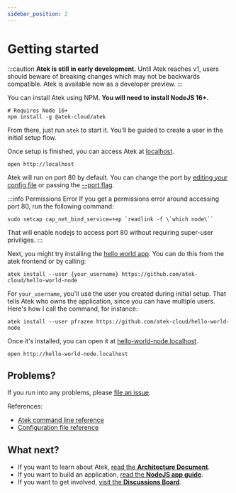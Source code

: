 ```yaml
---
sidebar_position: 2
---
```


# Getting started

:::caution
  **Atek is still in early development.**
  Until Atek reaches v1, users should beware of breaking changes which may not be backwards compatible.
  Atek is available now as a developer preview.
:::

You can install Atek using NPM. **You will need to install NodeJS 16+.**

```
# Requires Node 16+
npm install -g @atek-cloud/atek
```

From there, just run `atek` to start it. You'll be guided to create a user in the initial setup flow.

Once setup is finished, you can access Atek at [localhost](http://localhost).

```
open http://localhost
```

Atek will run on port 80 by default. You can change the port by [editing your config file](/docs/reference/config) or passing the [--port flag](/docs/reference/cli).

:::info Permissions Error
If you get a permissions error around accessing port 80, run the following command:
```
sudo setcap cap_net_bind_service=+ep `readlink -f \`which node\``
```
That will enable nodejs to access port 80 without requiring super-user priviliges.
:::

Next, you might try installing the [hello world app](https://github.com/atek-cloud/hello-world-node). You can do this from the atek frontend or by calling:

```
atek install --user {your_username} https://github.com/atek-cloud/hello-world-node
```

For `your_username`, you'll use the user you created during initial setup. That tells Atek who owns the application, since you can have multiple users. Here's how I call the command, for instance:

```
atek install --user pfrazee https://github.com/atek-cloud/hello-world-node
```

Once it's installed, you can open it at [hello-world-node.localhost](http://hello-world-node.localhost).

```
open http://hello-world-node.localhost
```

## Problems?

If you run into any problems, please [file an issue](https://github.com/atek-cloud/atek/issues).

References:

- [Atek command line reference](/docs/reference/cli)
- [Configuration file reference](/docs/reference/config)

## What next?

- If you want to learn about Atek, [read the **Architecture Document**](/docs/manual/dev/architecture).
- If you want to build an application, [read the **NodeJS app guide**](/docs/manual/node/writing-a-node-app).
- If you want to get involved, [visit the **Discussions Board**](https://github.com/atek-cloud/atek/discussions).
